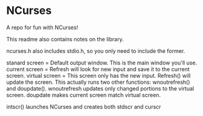 NCurses
=======

A repo for fun with NCurses!

This readme also contains notes on the library.

ncurses.h also includes stdio.h, so you only need to include the former.

stanard screen = Default output window. This is the main window you'll use.
current screen = Refresh will look for new input and save it to the current screen.
virtual screen = This screen only has the new input.
Refresh() will update the screen. This actually runs two other functions: wnoutrefresh() and doupdate(). wnoutrefresh updates only changed portions to the virtual screen. doupdate makes current screen match virtual screen.

intscr() launches NCurses and creates both stdscr and curscr